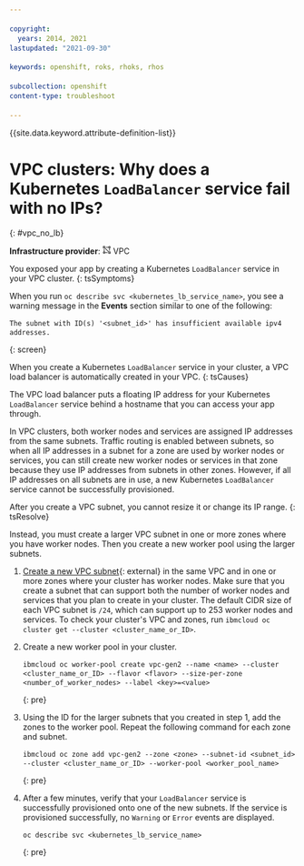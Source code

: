 ```yaml
---

copyright: 
  years: 2014, 2021
lastupdated: "2021-09-30"

keywords: openshift, roks, rhoks, rhos

subcollection: openshift
content-type: troubleshoot

---
```





{{site.data.keyword.attribute-definition-list}}



# VPC clusters: Why does a Kubernetes `LoadBalancer` service fail with no IPs?
{: #vpc_no_lb}

**Infrastructure provider**: <img src="images/icon-vpc.png" alt="VPC infrastructure provider icon" width="15" style="width:15px; border-style: none"/> VPC

You exposed your app by creating a Kubernetes `LoadBalancer` service in your VPC cluster.
{: tsSymptoms}

When you run `oc describe svc <kubernetes_lb_service_name>`, you see a warning message in the **Events** section similar to one of the following:
```
The subnet with ID(s) '<subnet_id>' has insufficient available ipv4 addresses.
```
{: screen}

When you create a Kubernetes `LoadBalancer` service in your cluster, a VPC load balancer is automatically created in your VPC.
{: tsCauses}

The VPC load balancer puts a floating IP address for your Kubernetes `LoadBalancer` service behind a hostname that you can access your app through.

In VPC clusters, both worker nodes and services are assigned IP addresses from the same subnets. Traffic routing is enabled between subnets, so when all IP addresses in a subnet for a zone are used by worker nodes or services, you can still create new worker nodes or services in that zone because they use IP addresses from subnets in other zones. However, if all IP addresses on all subnets are in use, a new Kubernetes `LoadBalancer` service cannot be successfully provisioned.

After you create a VPC subnet, you cannot resize it or change its IP range.
{: tsResolve}

Instead, you must create a larger VPC subnet in one or more zones where you have worker nodes. Then you create a new worker pool using the larger subnets.

1. [Create a new VPC subnet](https://cloud.ibm.com/vpc/provision/network){: external} in the same VPC and in one or more zones where your cluster has worker nodes. Make sure that you create a subnet that can support both the number of worker nodes and services that you plan to create in your cluster. The default CIDR size of each VPC subnet is `/24`, which can support up to 253 worker nodes and services. To check your cluster's VPC and zones, run `ibmcloud oc cluster get --cluster <cluster_name_or_ID>`.

2. Create a new worker pool in your cluster.
    ```
    ibmcloud oc worker-pool create vpc-gen2 --name <name> --cluster <cluster_name_or_ID> --flavor <flavor> --size-per-zone <number_of_worker_nodes> --label <key>=<value>
    ```
    {: pre}

3. Using the ID for the larger subnets that you created in step 1, add the zones to the worker pool. Repeat the following command for each zone and subnet.
    ```
    ibmcloud oc zone add vpc-gen2 --zone <zone> --subnet-id <subnet_id> --cluster <cluster_name_or_ID> --worker-pool <worker_pool_name>
    ```
    {: pre}

4. After a few minutes, verify that your `LoadBalancer` service is successfully provisioned onto one of the new subnets. If the service is provisioned successfully, no `Warning` or `Error` events are displayed.
    ```
    oc describe svc <kubernetes_lb_service_name>
    ```
    {: pre}






